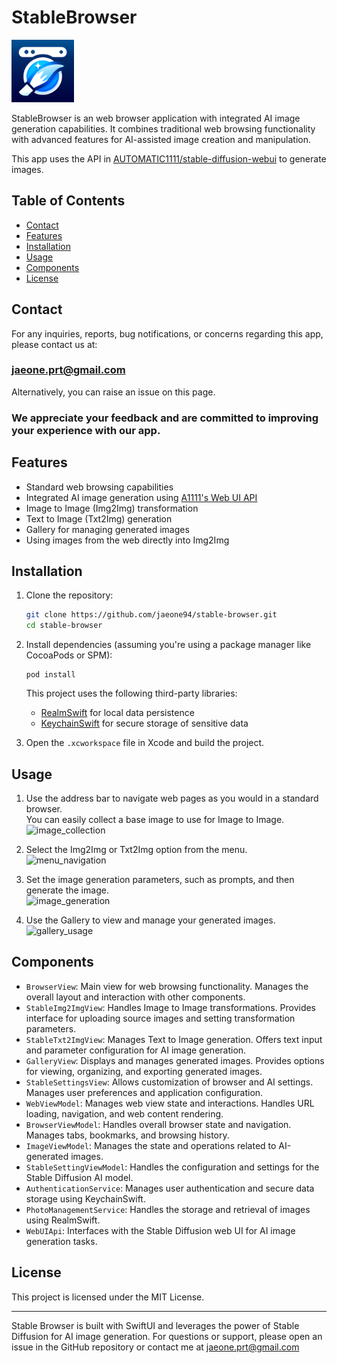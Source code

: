 # StableBrowser
<img
  src="StableBrowser/Resources/Images/appIcon.png"
  width="100"
  height="100"
/>

StableBrowser is an web browser application with integrated AI image generation capabilities. It combines traditional web browsing functionality with advanced features for AI-assisted image creation and manipulation.

This app uses the API in [AUTOMATIC1111/stable-diffusion-webui](https://github.com/AUTOMATIC1111/stable-diffusion-webui) to generate images.

## Table of Contents
- [Contact](#contact)
- [Features](#features)
- [Installation](#installation)
- [Usage](#usage)
- [Components](#components)
- [License](#license)

## Contact
For any inquiries, reports, bug notifications, or concerns regarding this app, please contact us at:  
### jaeone.prt@gmail.com
Alternatively, you can raise an issue on this page.  
### We appreciate your feedback and are committed to improving your experience with our app.

## Features

- Standard web browsing capabilities
- Integrated AI image generation using [A1111's Web UI API](https://github.com/AUTOMATIC1111/stable-diffusion-webui/wiki/API)
- Image to Image (Img2Img) transformation
- Text to Image (Txt2Img) generation
- Gallery for managing generated images
- Using images from the web directly into Img2Img

## Installation

1. Clone the repository:
   ```bash
   git clone https://github.com/jaeone94/stable-browser.git
   cd stable-browser
   ```
2. Install dependencies (assuming you're using a package manager like CocoaPods or SPM):
    ```
    pod install
    ```
    This project uses the following third-party libraries:
   - [RealmSwift](https://github.com/realm/realm-swift) for local data persistence
   - [KeychainSwift](https://github.com/evgenyneu/keychain-swift) for secure storage of sensitive data

3. Open the `.xcworkspace` file in Xcode and build the project.

## Usage

1. Use the address bar to navigate web pages as you would in a standard browser.  
You can easily collect a base image to use for Image to Image.  
![image_collection](https://github.com/jaeone94/stable-browser/assets/89377375/74420c93-a2a9-4bfb-9f4f-3e349956e576)

2. Select the Img2Img or Txt2Img option from the menu.  
![menu_navigation](https://github.com/jaeone94/stable-browser/assets/89377375/62764299-00e1-45cb-aaee-2cd24a391ed4)


3. Set the image generation parameters, such as prompts, and then generate the image.  
![image_generation](https://github.com/jaeone94/stable-browser/assets/89377375/1ee1f3fd-1278-49c9-9ec4-fc71aacab560)

4. Use the Gallery to view and manage your generated images.  
![gallery_usage](https://github.com/jaeone94/stable-browser/assets/89377375/abb443ac-49d0-461a-b0cb-6795bd862d8c)


## Components

- `BrowserView`: Main view for web browsing functionality. Manages the overall layout and interaction with other components.
- `StableImg2ImgView`: Handles Image to Image transformations. Provides interface for uploading source images and setting transformation parameters.
- `StableTxt2ImgView`: Manages Text to Image generation. Offers text input and parameter configuration for AI image generation.
- `GalleryView`: Displays and manages generated images. Provides options for viewing, organizing, and exporting generated images.
- `StableSettingsView`: Allows customization of browser and AI settings. Manages user preferences and application configuration.
- `WebViewModel`: Manages web view state and interactions. Handles URL loading, navigation, and web content rendering.
- `BrowserViewModel`: Handles overall browser state and navigation. Manages tabs, bookmarks, and browsing history.
- `ImageViewModel`: Manages the state and operations related to AI-generated images.
- `StableSettingViewModel`: Handles the configuration and settings for the Stable Diffusion AI model.
- `AuthenticationService`: Manages user authentication and secure data storage using KeychainSwift.
- `PhotoManagementService`: Handles the storage and retrieval of images using RealmSwift.
- `WebUIApi`: Interfaces with the Stable Diffusion web UI for AI image generation tasks.

## License
This project is licensed under the MIT License.

---

Stable Browser is built with SwiftUI and leverages the power of Stable Diffusion for AI image generation. For questions or support, please open an issue in the GitHub repository or contact me at jaeone.prt@gmail.com

